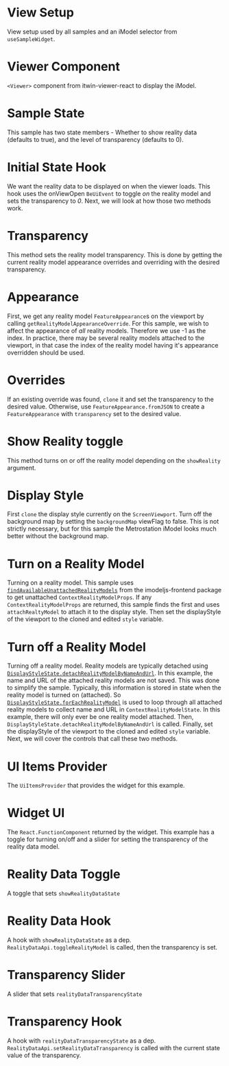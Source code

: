 # View Setup

View setup used by all samples and an iModel selector from `useSampleWidget`.

[_metadata_:annotation]:- "VIEW_SETUP"

# Viewer Component

`<Viewer>` component from itwin-viewer-react to display the iModel.

[_metadata_:annotation]:- "VIEWER"
[_metadata_:skip]:- "true"

# Sample State

This sample has two state members - Whether to show reality data (defaults to true), and the level of transparency (defaults to 0).

[_metadata_:annotation]:- "STATE"

# Initial State Hook

We want the reality data to be displayed on when the viewer loads. This hook uses the onViewOpen `BeUiEvent` to toggle _on_ the reality model and sets the transparency to _0_. Next, we will look at how those two methods work.

[_metadata_:annotation]:- "INITIAL_STATE"

# Transparency

This method sets the reality model transparency. This is done by getting the current reality model appearance overrides and overriding with the desired transparency.

[_metadata_:annotation]:- "TRANSPARENCY"

# Appearance

First, we get any reality model `FeatureAppearance`s on the viewport by calling `getRealityModelAppearanceOverride`. For this sample, we wish to affect the appearance of *all* reality models. Therefore we use -1 as the index. In practice, there may be several reality models attached to the viewport, in that case the index of the reality model having it's appearance overridden should be used.

[_metadata_:annotation]:- "APPEARANCE"

# Overrides

If an existing override was found, `clone` it and set the transparency to the desired value. Otherwise, use `FeatureAppearance.fromJSON` to create a `FeatureAppearance` with `transparency` set to the desired value.

[_metadata_:annotation]:- "OVERRIDES"

# Show Reality toggle

This method turns on or off the reality model depending on the `showReality` argument.

[_metadata_:annotation]:- "REALITY_TOGGLE_CALLBACK"

# Display Style

First `clone` the display style currently on the `ScreenViewport`. Turn off the background map by setting the `backgroundMap` viewFlag to false. This is not strictly necessary, but for this sample the Metrostation iModel looks much better without the background map.

[_metadata_:annotation]:- "DISPLAY_STYLE"

# Turn on a Reality Model

Turning on a reality model. This sample uses [`findAvailableUnattachedRealityModels`](https://github.com/imodeljs/imodeljs/blob/master/core/frontend/src/ContextRealityModelState.ts#L132) from the imodeljs-frontend package to get unattached `ContextRealityModelProps`. If any `ContextRealityModelProps` are returned, this sample finds the first and uses `attachRealtyModel` to attach it to the display style. Then set the displayStyle of the viewport to the cloned and edited `style` variable.

[_metadata_:annotation]:- "REALITY_MODEL_ON"

# Turn off a Reality Model

Turning off a reality model. Reality models are typically detached using [`DisplayStyleState.detachRealityModelByNameAndUrl`](https://www.itwinjs.org/reference/imodeljs-frontend/views/displaystylestate/detachrealitymodelbynameandurl/). In this example, the name and URL of the attached reality models are not saved. This was done to simplify the sample. Typically, this information is stored in state when the reality model is turned on (attached). So [`DisplayStyleState.forEachRealityModel`](https://www.itwinjs.org/reference/imodeljs-frontend/views/displaystylestate/foreachrealitymodel/) is used to loop through all attached reality models to collect name and URL in `ContextRealityModelState`. In this example, there will only ever be one reality model attached. Then, `DisplayStyleState.detachRealityModelByNameAndUrl` is called. Finally, set the displayStyle of the viewport to the cloned and edited `style` variable. Next, we will cover the controls that call these two methods.

[_metadata_:annotation]:- "REALITY_MODEL_OFF"

# UI Items Provider

The `UiItemsProvider` that provides the widget for this example.

[_metadata_:annotation]:- "UI_ITEMS_PROVIDER"
[_metadata_:skip]:- "true"

# Widget UI

The `React.FunctionComponent` returned by the widget. This example has a toggle for turning on/off and a slider for setting the transparency of the reality data model.

[_metadata_:annotation]:- "WIDGET_UI"
[_metadata_:skip]:- "true"

# Reality Data Toggle

A toggle that sets `showRealityDataState`

[_metadata_:annotation]:- "REALITY_TOGGLE"

# Reality Data Hook

A hook with `showRealityDataState` as a dep. `RealityDataApi.toggleRealityModel` is called, then the transparency is set.

[_metadata_:annotation]:- "REALITY_HOOK"

# Transparency Slider

A slider that sets `realityDataTransparencyState`

[_metadata_:annotation]:- "TRANSPARENCY_SLIDER"

# Transparency Hook

A hook with `realityDataTransparencyState` as a dep. `RealityDataApi.setRealityDataTransparency` is called with the current state value of the transparency.

[_metadata_:annotation]:- "TRANSPARENCY_HOOK"
